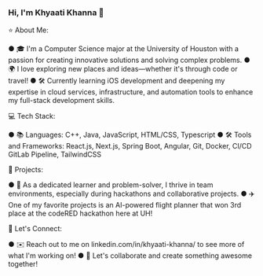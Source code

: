 ### Hi, I'm Khyaati Khanna 👋

⭐️ About Me:

● 🎓 I'm a Computer Science major at the University of Houston with a passion for creating innovative solutions and solving complex problems.
● 🌍 I love exploring new places and ideas—whether it's through code or travel!
● 🛠 Currently learning iOS development and deepening my expertise in cloud services, infrastructure, and automation tools to enhance my full-stack development skills.

💻 Tech Stack:

● 📚 Languages: C++, Java, JavaScript, HTML/CSS, Typescript
● 🛠️ Tools and Frameworks: React.js, Next.js, Spring Boot, Angular, Git, Docker, CI/CD GitLab Pipeline, TailwindCSS

🚀 Projects:

● 🎉 As a dedicated learner and problem-solver, I thrive in team environments, especially during hackathons and collaborative projects.
● ✈️ One of my favorite projects is an AI-powered flight planner that won 3rd place at the codeRED hackathon here at UH!

🙌 Let's Connect:

● ✉️ Reach out to me on linkedin.com/in/khyaati-khanna/ to see more of what I'm working on!
● 💜 Let's collaborate and create something awesome together!

<!--
**Khannakhushi/Khannakhushi** is a ✨ _special_ ✨ repository because its `README.md` (this file) appears on your GitHub profile.

Here are some ideas to get you started:

- 🔭 I’m currently working on ...
- 🌱 I’m currently learning ...
- 👯 I’m looking to collaborate on ...
- 🤔 I’m looking for help with ...
- 💬 Ask me about ...
- 📫 How to reach me: ...
- 😄 Pronouns: ...
- ⚡ Fun fact: ...
-->
